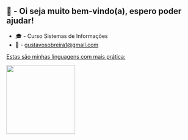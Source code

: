## 👋 - Oi seja muito bem-vindo(a), espero poder ajudar!
- 🎓 - Curso Sistemas de Informações
- 📩 - gustavosobreira1@gmail.com  

  
  
<div>
  <a href="https://github.com/Gustavo-Sobreira">
  <p>Estas são minhas linguagens com mais prática:</p>
  <img height="180em" src="https://github-readme-stats.vercel.app/api/top-langs/?username=Gustavo-Sobreira&layout=compact&langs_count=16&theme=darcula"/>
</div>
  
